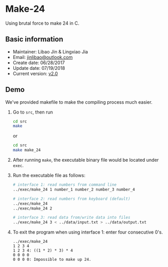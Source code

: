 # Make-24

Using brutal force to make 24 in C.

## Basic information

* Maintainer: Libao Jin & Lingxiao Jia
* Email: [jinlibao@outlook.com](mailto:jinlibao@outlook.com?subject=[GitHub]%20Make-24)
* Create date: 06/28/2017
* Update date: 07/19/2018
* Current version: [v2.0](https://github.com/jinlibao/Make-24/tree/v2.0)

## Demo

We've provided makefile to make the compiling process much easier.

1. Go to `src`, then run

    ```bash
    cd src
    make
    ```

    or

    ```bash
    cd src
    make make_24
    ```

2. After running `make`, the executable binary file would be located under `exec`.
3. Run the executable file as follows:

    ```bash
    # interface 1: read numbers from command line
    ../exec/make_24 1 number_1 number_2 number_3 number_4

    # interface 2: read numbers from keyboard (default)
    ../exec/make_24
    ../exec/make_24 2

    # interface 3: read data from/write data into files
    ../exec/make_24 3 < ../data/input.txt > ../data/output.txt

    ```
4. To exit the program when using interface 1: enter four consecutive 0's.

    ```
    ../exec/make_24
    1 2 3 4
    1 2 3 4: ((1 * 2) * 3) * 4
    0 0 0 0
    0 0 0 0: Impossible to make up 24.
    ```
